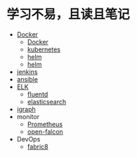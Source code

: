 # 学习不易，且读且笔记

* [Docker](./system/linux/Docker)
  * [Docker](./system/linux/Docker/doker)
  * [kubernetes](./system/linux/Docker/kubernetes)
  * [helm](./system/linux/Docker/helm)
  * [helm](./system/linux/Docker/linkerd)
* [jenkins](./system/linux/jenkins)
* [ansible](./system/linux/ansible)
* [ELK](./system/linux/ELK)
  * [fluentd](./system/linux/ELK/fluentd)
  * [elasticsearch](./system/linux/ELK/elasticsearch)
* [igraph](./MachineLearning/R/igraph)
* monitor
  * [Prometheus](./system/linux/Prometheus)
  * [open-falcon](./system/linux/open-falcon)
* DevOps
  * [fabric8](./system/linux/DevOps/fabric8)
